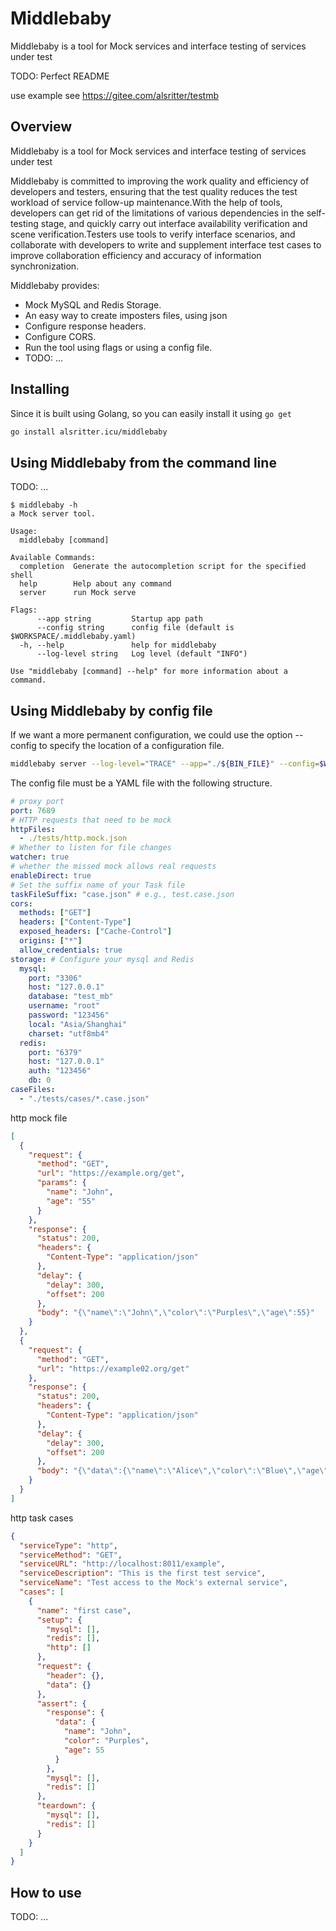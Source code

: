 # Middlebaby

Middlebaby is a tool for Mock services and interface testing of services under test

TODO: Perfect README

use example see https://gitee.com/alsritter/testmb

## Overview
Middlebaby is a tool for Mock services and interface testing of services under test

Middlebaby is committed to improving the work quality and efficiency of developers and testers, ensuring that the test quality reduces the test workload of service follow-up maintenance.With the help of tools, developers can get rid of the limitations of various dependencies in the self-testing stage, and quickly carry out interface availability verification and scene verification.Testers use tools to verify interface scenarios, and collaborate with developers to write and supplement interface test cases to improve collaboration efficiency and accuracy of information synchronization.

Middlebaby provides:
* Mock MySQL and Redis Storage.
* An easy way to create imposters files, using json
* Configure response headers.
* Configure CORS.
* Run the tool using flags or using a config file.
* TODO: ...

## Installing

Since it is built using Golang, so you can easily install it using `go get`

```sh
go install alsritter.icu/middlebaby
```

## Using Middlebaby from the command line

TODO: ...

```
$ middlebaby -h 
a Mock server tool.

Usage:
  middlebaby [command]

Available Commands:
  completion  Generate the autocompletion script for the specified shell
  help        Help about any command
  server      run Mock serve

Flags:
      --app string         Startup app path
      --config string      config file (default is $WORKSPACE/.middlebaby.yaml)
  -h, --help               help for middlebaby
      --log-level string   Log level (default "INFO")

Use "middlebaby [command] --help" for more information about a command.
```


## Using Middlebaby by config file
If we want a more permanent configuration, we could use the option --config to specify the location of a configuration file.

```sh
middlebaby server --log-level="TRACE" --app="./${BIN_FILE}" --config=$WORKSPACE/.middlebaby.yaml
```

The config file must be a YAML file with the following structure.


```yml
# proxy port
port: 7689 
# HTTP requests that need to be mock
httpFiles:
  - ./tests/http.mock.json
# Whether to listen for file changes
watcher: true
# whether the missed mock allows real requests
enableDirect: true
# Set the suffix name of your Task file
taskFileSuffix: "case.json" # e.g., test.case.json
cors: 
  methods: ["GET"]
  headers: ["Content-Type"]
  exposed_headers: ["Cache-Control"]
  origins: ["*"]
  allow_credentials: true
storage: # Configure your mysql and Redis
  mysql:
    port: "3306"
    host: "127.0.0.1"
    database: "test_mb"
    username: "root"
    password: "123456"
    local: "Asia/Shanghai"
    charset: "utf8mb4"
  redis:
    port: "6379"
    host: "127.0.0.1"
    auth: "123456"
    db: 0
caseFiles:
  - "./tests/cases/*.case.json"
```

http mock file

```json
[
  {
    "request": {
      "method": "GET",
      "url": "https://example.org/get",
      "params": {
        "name": "John",
        "age": "55"
      }
    },
    "response": {
      "status": 200,
      "headers": {
        "Content-Type": "application/json"
      },
      "delay": {
        "delay": 300,
        "offset": 200
      },
      "body": "{\"name\":\"John\",\"color\":\"Purples\",\"age\":55}"
    }
  },
  {
    "request": {
      "method": "GET",
      "url": "https://example02.org/get"
    },
    "response": {
      "status": 200,
      "headers": {
        "Content-Type": "application/json"
      },
      "delay": {
        "delay": 300,
        "offset": 200
      },
      "body": "{\"data\":{\"name\":\"Alice\",\"color\":\"Blue\",\"age\":18}}"
    }
  }
]
```

http task cases

```json
{
  "serviceType": "http",
  "serviceMethod": "GET",
  "serviceURL": "http://localhost:8011/example",
  "serviceDescription": "This is the first test service",
  "serviceName": "Test access to the Mock's external service",
  "cases": [
    {
      "name": "first case",
      "setup": {
        "mysql": [],
        "redis": [],
        "http": []
      },
      "request": {
        "header": {},
        "data": {}
      },
      "assert": {
        "response": {
          "data": {
            "name": "John",
            "color": "Purples",
            "age": 55
          }
        },
        "mysql": [],
        "redis": []
      },
      "teardown": {
        "mysql": [],
        "redis": []
      }
    }
  ]
}
```

## How to use

TODO: ...